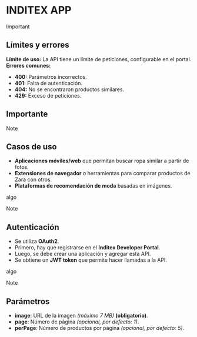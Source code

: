# INDITEX APP

> [!IMPORTANT]
>
> ## Límites y errores
>
> **Límite de uso:** La API tiene un límite de peticiones, configurable en el portal.
> **Errores comunes:**
>
> - **400:** Parámetros incorrectos.
> - **401:** Falta de autenticación.
> - **404:** No se encontraron productos similares.
> - **429:** Exceso de peticiones.

## Importante

> [!NOTE]
>
> ## Casos de uso
>
> - **Aplicaciones móviles/web** que permitan buscar ropa similar a partir de fotos.  
> - **Extensiones de navegador** o herramientas para comparar productos de Zara con otros.  
> - **Plataformas de recomendación de moda** basadas en imágenes.  

algo

> [!NOTE]
>
> ## Autenticación
>
> - Se utiliza **OAuth2**.
> - Primero, hay que registrarse en el **Inditex Developer Portal**.
> - Luego, se debe crear una aplicación y agregar esta API.
> - Se obtiene un **JWT token** que permite hacer llamadas a la API.

algo

> [!NOTE]
>
> ## Parámetros
>
> - **image**: URL de la imagen *(máximo 7 MB)* **(obligatorio)**.  
> - **page**: Número de página *(opcional, por defecto: 1)*.  
> - **perPage**: Número de productos por página *(opcional, por defecto: 5)*.  
